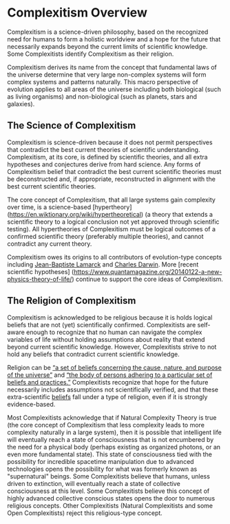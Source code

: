 # Complexitism Overview

Complexitism is a science-driven philosophy, based on the recognized need for humans to form a holistic worldview and a hope for the future that necessarily expands beyond the current limits of scientific knowledge.  Some Complexitists identify Complexitism as their religion.

Complexitism derives its name from the concept that fundamental laws of the universe determine that very large non-complex systems will form complex systems and patterns naturally.  This macro perspective of evolution applies to all areas of the universe including both biological (such as living organisms) and non-biological (such as planets, stars and galaxies).


## The Science of Complexitism

Complexitism is science-driven because it does not permit perspectives that contradict the best current theories of scientific understanding.  Complexitism, at its core, is defined by scientific theories, and all extra hypotheses and conjectures derive from hard science.  Any forms of Complexitism belief that contradict the best current scientific theories must be deconstructed and, if appropriate, reconstructed in alignment with the best current scientific theories.

The core concept of Complexitism, that all large systems gain complexity over time, is a science-based [hypertheory] (https://en.wiktionary.org/wiki/hypertheoretical) (a theory that extends a scientific theory to a logical conclusion not yet approved through scientific testing).  All hypertheories of Complexitism must be logical outcomes of a confirmed scientific theory (preferably multiple theories), and cannot contradict any current theory.

Complexitism owes its origins to all contributors of evolution-type concepts including [Jean-Baptiste Lamarck](https://en.wikipedia.org/wiki/Lamarckism) and [Charles Darwin](https://en.wikipedia.org/wiki/On_the_Origin_of_Species). More [recent scientific hypotheses] (https://www.quantamagazine.org/20140122-a-new-physics-theory-of-life/) continue to support the core ideas of Complexitism.

## The Religion of Complexitism

Complexitism is acknowledged to be religious because it is holds logical beliefs that are not (yet) scientifically confirmed.  Complexitists are self-aware enough to recognize that no human can navigate the complex variables of life without holding assumptions about reality that extend beyond current scientific knowledge.  However, Complexitists strive to not hold any beliefs that contradict current scientific knowledge.  

Religion can be [“a set of beliefs concerning the cause, nature, and purpose of the universe”](http://www.dictionary.com/browse/religion) and [“the body of persons adhering to a particular set of beliefs and practices.”](http://www.dictionary.com/browse/religion)  Complexitists recognize that hope for the future necessarily includes assumptions not scientifically verified, and that these extra-scientific [beliefs](http://www.merriam-webster.com/dictionary/belief) fall under a type of religion, even if it is strongly evidence-based.

Most Complexitists acknowledge that if Natural Complexity Theory is true (the core concept of Complexitism that less complexity leads to more complexity naturally in a large system), then it is possible that intelligent life will eventually reach a state of consciousness that is not encumbered by the need for a physical body (perhaps existing as organized photons, or an even more fundamental state).  This state of consciousness tied with the possibility for incredible spacetime manipulation due to advanced technologies opens the possibility for what was formerly known as "supernatural" beings.  Some Complexitists believe that humans, unless driven to extinction, will eventually reach a state of collective consciousness at this level.  Some Complexitists believe this concept of highly advanced collective conscious states opens the door to numerous religious concepts.  Other Complexitists (Natural Complexitists and some Open Complexitists) reject this religious-type concept.

